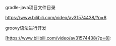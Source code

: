 gradle-java项目文件目录

https://www.bilibili.com/video/av31574438/?p=8

groovy语法进行开发

[https://www.bilibili.com/video/av31574438/?p=8]: 

